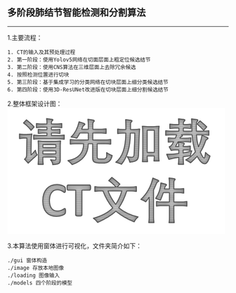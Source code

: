 ## 多阶段肺结节智能检测和分割算法
____
1.主要流程：
```
1. CT的输入及其预处理过程
2. 第一阶段：使用Yolov5网络在切面层面上粗定位候选结节
3. 第二阶段：使用CNS算法在三维层面上去除冗余候选
4. 按照检测位置进行切块
5. 第三阶段：基于集成学习的分类网络在切块层面上细分类候选结节
6. 第四阶段：使用3D-ResUNet改进版在切块层面上细分割候选结节
```
2.整体框架设计图：
![image](https://github.com/ilikezzx/Multistage-detection-and-segmentation-of-pulmonary-nodules/blob/master/image/none-select.png)

3.本算法使用窗体进行可视化，文件夹简介如下：
```
./gui 窗体构造
./image 存放本地图像
./loading 图像输入
./models 四个阶段的模型
```
